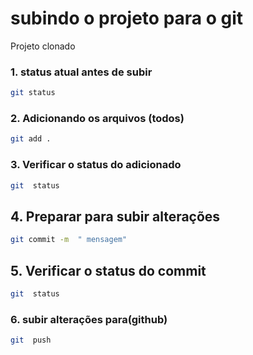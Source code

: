 # subindo o projeto para o git 
Projeto clonado

 ### 1. status atual antes de subir 

```bash
git status
```

### 2. Adicionando os arquivos (todos)

```bash
git add .
```

### 3. Verificar o status do adicionado

```bash
git  status
```

## 4. Preparar para subir alterações

```bash
git commit -m  " mensagem" 
```

## 5. Verificar o status do commit

```bash
git  status
```

### 6. subir alterações para(github)

```bash
git  push
```
